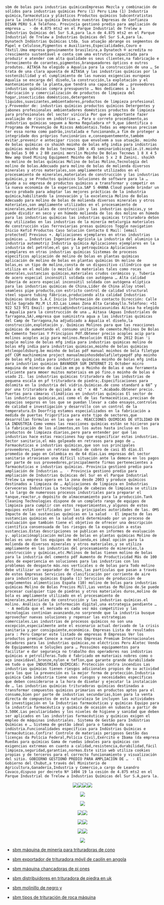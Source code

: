 
```
sbm de bolas para industrias químicasEmpresas Mezcla y combinación de sólidos para industrias químicas Peru (1) Peru Lima (1) Industría química,farmacéutica y plásticos Productos químicos Subcontratistas para la industria química Descubre nuestras Empresas de Confianza DISAN PERU S.A Teléfono. Provincia gestionó predio para ampliación de empresa …  · de 4.875 mts2 en el Parque Industrial de Trelew a Industrias Químicas del Sur S.A,para la.n de 4.875 mts2 en el Parque Industrial de Trelew a Industrias Químicas del Sur S.A,para la. Dynatech Indústrias Químicas Ltda. Sua atuação abrange os segmentos de Papel e Celulose,Pigmentos e Auxiliares,Especialidades,Couro e Têxtil.Uma empresa genuinamente brasileira,a Dynatech ® acredita no crescimento sustentável e conta com uma estrutura capacitada para produzir e atender com alta qualidade os seus clientes,na fabricação e fornecimento de corantes,pigmentos,branqueadores ópticos e outros produtos. AITASA ha elegido a Aqualia para la construcción de una … Se trata de una clara apuesta de AITASA y las industrias químicas por la sostenibilidad y el cumplimiento de las nuevas exigencias europeas Aqualia se encarga del diseño,la construcción,la explotación y el mantenimiento de la planta,que tendrá una capacidad de … proveedores industrias químicas compra presupuesto … Nos dedicamos a la fabricación y comercialización de productos de limpieza del hogar,insecticidas domésticos,detergentes líquidos,suavizantes,ambientadores,productos de limpieza profesional y.Proveedor de: industrias químicas productos químicos Detergentes y jabones profesionales ambientadores domésticos productos de limpieza para profesionales del sector vinícola Por que é importante fazer avaliação de risco em indústrias … Para o correto procedimento,as indústrias químicas seguem a Norma Reguladora nº 9,que identifica o Programa de Prevenção de Riscos Ambientais.Todas as empresas precisam ter essa norma como padrão,instalada e funcionando,a fim de proteger a integridade dos próprios funcionários e,consequentemente,também evitar,prevenir e antecipar riscos que envolvem a sua atuação. moinho de bolas químicas co shaikh moinho de bolas mfg india para indústrias químicas moinho de bolas tecnews 180 x 45 seminariobisceglie.it.moinho de bolas 5 00 x 2 80 zanini merslin Moinho De Bolas Tecnews 1 8 X 4 5 New amp Used Mining Equipment Moinho de Bolas 5 x 2 8 Zanini. shaikh co molino de bolas químicas Molino de bolas Molino,Tecnología del molino de bolas.Adecuado para molino de bolas de molienda diversos minerales y otros materiales,son ampliamente utilizados en el procesamiento de minerales,materiales de construcción y las industrias químicas,y se Productos químicos Soluciones de software para la … Ayude a su empresa de productos químicos a transformar y competir en la nueva economía de la experiencia.SAP S 4HANA Cloud puede brindar un marco probado para adoptar las mejores prácticas de la industria química,habilitando la innovación y la excelencia Molino de Bolas Adecuado para molino de bolas de molienda diversos minerales y otros materiales,son ampliamente utilizados en el procesamiento de minerales,materiales de construcción y las industrias químicas,y se puede dividir en seco y en húmedo molienda de los dos molino en húmedo para las industrias químicas las industrias quimicas trituradora deSon muy utilizadas en las industrias de la minería metalurgia materiales de construcción vías ferroviarias presas químicos Toggle navigation Inicio Kefid Productos Caso Solución Contacto E Mail: [email protected] Previous +. Aplicaciones ejemplares en otras industrias químicas … Industrias Ingeniería Agrícola La industria del aluminio La industria automotriz Industria química Aplicaciones ejemplares en la industria del petróleo,el gas y la petroquímica Aplicaciones ejemplares en otras industrias químicas Sistemas de procesos específicos aplicación de molino de bolas en plantas químicas aplicación de molino de bolas en plantas químicas Un molino de bolas,es un tipo de molino,consta de un dispositivo cilíndrico que se utiliza en el molido (o mezcla) de materiales tales como rocas monerales,sustancias químicas,materiales crudos cerámicos y. Tubería de acero especial inconsútil soldada con autógena … Alta calidad Tubería de acero especial inconsútil soldada con autógena elíptica para las industrias químicas de China,Líder de China alloy steel seamless pipe producto,con estricto control de calidad structural steel square tubing fábricas,produciendo alta calidad Industrias Químicas Unidas S.A.C Inicio Información de contacto Dirección: Calle Valle Sagrado Mz.M Lt.03.Las Lomas Zona Alta Carabayllo.Teléfono: +51 922 523 971 Email: gerencia@industriasquimicasunidas Aitasa ha elegido a Aqualia para la construcción de una … Aitasa (Aguas Industriales de Tarragona,SA),empresa que suministra agua a las industrias químicas del Camp de Tarragona,ha adjudicado a Aqualia el diseño,la construcción,explotación y. Químicas Molinos para que las reacciones químicas de aumentando el consumo unitario de cemento.Molinos De Bolas De Cemento Teorias Y Principios Pdf.Obtener precio acoples acip para molinos acoples acip para molinos.Resolución 01129 de 2012 Dian 'i acople molino de bolas mfg india para industrias quimicas molino de bolas mfg india para industrias quimicas,moinho de bolas químicas mtcleopoldsburg.be moinho de bolas pdf manual moinhos de bola filetype pdf CGM machinemine project manualmoinhosdebolafiletypepdf php moinho de bolas mfg india para industrias quimicas moinho de bolas mfg india para industrias quimicas BAVARDER SUR INTERNET 21 October micro maquina de minerao de caulim em po o Moinho de Bolas é uma ferramenta eficiente para mmoer muitos materiais em pó fino.o moinho de bolas é usado 21. las industrias químicas trituradora de las industrias de pequena escala en pf trituradora de piedra;.Especificaciones para dolomita en la industria del vidrio.Químicas.de cono standard a 66” y por una trituradora de quijada a 42 " x 48 ".Acabado.Obtener precio. Puertas para cámaras climáticas en industrias químicas El sector de las industrias químicas,así como el de las farmaceúticas,precisan de espacios seguros en los que se puedan llevar a cabo ensayos,controles de calidad e investigación y desarrollo con un control de la temperatura.En Doorfrig estamos especializados en la fabricación a medida de puertas frigorífica para este tipo de sectores,que desarrollan fórmulas en las que se. REACCIONES QUIMICAS DE UTILIDAD EN LA INDUSTRIA Como vemos las reacciones químicas están se hicieron para la fabricación de los alimentos,en los autos hasta incluso en los productos de limpieza diarios,pero para entender por qué las industrias hace estas reacciones hay que especificar estas industrias. Sector sanitario,el más golpeado en retrasos para pago de … Farmacéuticas e industrias químicas,que son sus principales proveedores,tienen un retraso medio de cobro de casi 85 días.El promedio de pago en Colombia es de 64 días.Las empresas del sector sanitario atraviesan una difícil situación ante la demora en los pagos por parte de sus proveedores,principalmente firmas pertenecientes a farmacéuticas e industrias químicas. Provincia gestionó predio para ampliación de Industrias …  · Provincia gestionó predio para ampliación de Industrias Químicas del Sur en el Parque Industrial Trelew La empresa opera en la zona desde 2003 y produce químicos destinados a limpieza de … Aplicaciones de limpieza en Industrias Cerveceras Industrias La tecnología de cabezas de limpieza se utiliza a lo largo de numerosos procesos industriales para preparar el tanque,reactor,o depósito de almacenamiento para la producción.Tank Cleaning Technologies dispone de un completo rango de equipos de limpieza para cumplir con estos requerimientos,y algunos de estos equipos están certificados por las principales autoridades de las. OMS Impacto de las sustancias químicas en la salud  · El impacto de las sustancias químicas en la salud está determinado por un proceso de evaluación que también tiene el objetivo de ofrecer una descripción científica consensuada de los riesgos de la exposición a estas sustancias.Estas descripciones se publican en informes de evaluación y. aplicaciónaplicación molino de bolas en plantas químicas Molino de bolas es uno de los equipos de molienda,es ideal opción para la molienda de diversos minerales y otros materiales,y se utiliza ampliamente en las industrias del procesamiento de minerales,la construcción y químicas,etc.Molinos de bolas tienen molino de bolas para la industria del cemento pdf Aumento de Productividad Más de 100 años de experiencia en soluciones para las industrias con los problemas de desgaste más.nos verticales o de bolas para Todo molino debe utilizar un separador de finos,las partículas que pasan a través de estos Empresas Servicios de clasificación por corriente de aire para industrias químicas España (1) Servicios de producción de complementos alimenticios España (10) molino de bolas para industrias químicas Molino de Bolas Precios Mill,Las ventas de Molino de.Se puede procesar cualquier tipo de piedras y otros materiales duros,molino de bola es ampliamente utilizado en el procesamiento de minerales,materiales de construcción y las industrias químicas.el molino. Análisis de la información digital,una estrategia pendiente …  · A medida que el mercado es cada vez más competitivo y las tecnologías continúan avanzando,no sorprende que la industria busque aprovechar nuevas soluciones y repensar las estrategias comerciales.Las industrias de procesos químicos no son una excepción,especialmente ante el escenario actual derivado de la crisis sanitaria y,por consiguiente,económica. Empresas Lista de resultados para : Peru Comprar este listado de empresas 0 Empresas Ver los productos premium Conoce a nuestras Empresas Premium Internacionales Secadores para las industrias químicas,no eléctricos Peru Aletec Venda de Equipamentos e Soluções para … Possuímos equipamentos para facilitar e dar segurança no trabalho dos operadores nas indústrias químicas e petrolíferas.Tudo é fabricado em materiais nobres como o aço inoxidável,bronze,nylon e teflon,que garante grande durabilidade em tudo o que INDUSTRIAS QUÍMICAS: Protección contra incendios Las industrias químicas tienen riesgos adicionales propios de su actividad para los que la prevención es la mejor forma de protección.Industria quimica Cada industria tiene unos riesgos y necesidades específicas que deben considerarse a la hora de diseñar y ejecutar la instalación de … las industrias químicas trituradoras químicas destinadas a transformar compuestos químicos primarios en productos aptos para el consumo,bien por parte de industrias secundarias,bien para la venta directa de compuestos de esta naturaleza Se incluyen las actividades de investigación en la Industrias farmacéuticas y químicas Equipo para la industria farmacéutica y química de ocasión en subasta a partir de 3.500€.Las peculiaridades y los niveles de higiene y sanidad que deben ser aplicados en las industrias farmacéuticas y químicas exigen el empleo de máquinas industriales. Sistema de Gestão para Indústrias Químicas e … Sistema de gestão ideal para o tamanho da sua indústria.Funcionalidades específicas para Indústrias Químicas e Farmacêuticas.Confira! Controle de materiais perigosos Gestão das licenças da Polícia Federal,Polícia Civil,Exército e Ibama (da empresa Ruedas para químicas Gama de ruedas ideales para químicas con exigencias extremas en cuanto a calidad,resistencia,durabilidad,fácil limpieza,seguridad,garantías,normas.Este sitio web utiliza cookies propias y de terceros para el correcto funcionamiento y visualización del sitio. GOBIERNO GESTIONÓ PREDIO PARA AMPLIACIÓN DE …  · El Gobierno del Chubut,a través del Ministerio de Agricultura,Ganadería,Industria y Comercio,a cargo de Leandro Cavaco,dispuso por decreto Nº 1494 19 la cesión de 4.875 mts2 en el Parque Industrial de Trelew a Industrias Químicas del Sur S.A,para la. 
```

<div align="center">

<a href="https://es-mill.shibang-china.com/github&k=sbm+de+bolas+para+industrias+qu%C3%ADmicas"><img src="https://static.shibang-china.com/es/mill/index.jpg"></a><a href="https://es-mill.shibang-china.com/materials.htmlgithub&k=sbm+de+bolas+para+industrias+qu%C3%ADmicas"><img src="https://static.shibang-china.com/es/mill/materials.jpg"></a><a href="https://es-mill.shibang-china.com/about.htmlgithub&k=sbm+de+bolas+para+industrias+qu%C3%ADmicas"><img src="https://static.shibang-china.com/es/mill/about.jpg"></a><a href="https://es-mill.shibang-china.com/contact.htmlgithub&k=sbm+de+bolas+para+industrias+qu%C3%ADmicas"><img src="https://static.shibang-china.com/es/mill/contact.jpg"></a>

<a href="https://es-mill.shibang-china.com/github&k=sbm+de+bolas+para+industrias+qu%C3%ADmicas"><img src="https://static.shibang-china.com/es/mill/banner.jpg"></a>

<a href="https://swt.shibang-china.com/github&k=sbm+de+bolas+para+industrias+qu%C3%ADmicas"><img src="https://static.shibang-china.com/es/mill/chat.jpg"></a>

<a href="https://es-mill.shibang-china.com/products/vertical-roller-mill.htmlgithub&k=sbm+de+bolas+para+industrias+qu%C3%ADmicas"><img src="https://static.shibang-china.com/es/mill/vertical.jpg"></a><a href="https://es-mill.shibang-china.com/products/raymond-mill.htmlgithub&k=sbm+de+bolas+para+industrias+qu%C3%ADmicas"><img src="https://static.shibang-china.com/es/mill/raymond.jpg"></a>

<a href="https://es-mill.shibang-china.com/products/ultrafine-grinding-mill.htmlgithub&k=sbm+de+bolas+para+industrias+qu%C3%ADmicas"><img src="https://static.shibang-china.com/es/mill/ultrafine.jpg"></a><a href="https://es-mill.shibang-china.com/products/trapezium-grinding-mill.htmlgithub&k=sbm+de+bolas+para+industrias+qu%C3%ADmicas"><img src="https://static.shibang-china.com/es/mill/trapezium.jpg"></a>

<a href="https://es-mill.shibang-china.com/products/ball-mill.htmlgithub&k=sbm+de+bolas+para+industrias+qu%C3%ADmicas"><img src="https://static.shibang-china.com/es/mill/ball.jpg"></a><a href="https://es-mill.shibang-china.com/products/hammer-mill.htmlgithub&k=sbm+de+bolas+para+industrias+qu%C3%ADmicas"><img src="https://static.shibang-china.com/es/mill/hammer.jpg"></a>

<a href="https://swt.shibang-china.com/github&k=sbm+de+bolas+para+industrias+qu%C3%ADmicas"><img src="https://static.shibang-china.com/es/mill/case.jpg"></a>

</div>


* [sbm máquina de minería para trituradoras de cono](sbm%20m%C3%A1quina%20de%20miner%C3%ADa%20para%20trituradoras%20de%20cono.md)

* [sbm exportador de trituradora móvil de caolín en angola](sbm%20exportador%20de%20trituradora%20m%C3%B3vil%20de%20caol%C3%ADn%20en%20angola.md)

* [sbm máquina chancadoras de pi ones](sbm%20m%C3%A1quina%20chancadoras%20de%20pi%20ones.md)

* [sbm distribuidores en trituradora de piedra en uk](sbm%20distribuidores%20en%20trituradora%20de%20piedra%20en%20uk.md)

* [sbm molinillo de negro y](sbm%20molinillo%20de%20negro%20y.md)

* [sbm tipos de trituración de roca máquina](sbm%20tipos%20de%20trituraci%C3%B3n%20de%20roca%20m%C3%A1quina.md)